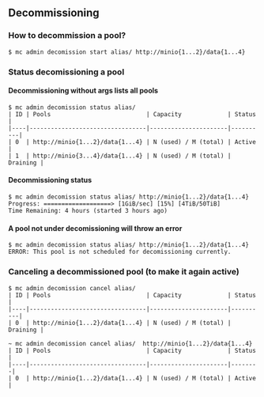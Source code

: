 ## Decommissioning

### How to decommission a pool?
```
$ mc admin decomission start alias/ http://minio{1...2}/data{1...4}
```

### Status decomissioning a pool

#### Decommissioning without args lists all pools
```
$ mc admin decomission status alias/
| ID | Pools                           | Capacity             | Status   |
|----|---------------------------------|----------------------|----------|
| 0  | http://minio{1...2}/data{1...4} | N (used) / M (total) | Active   |
| 1  | http://minio{3...4}/data{1...4} | N (used) / M (total) | Draining |
```

#### Decommissioning status
```
$ mc admin decomission status alias/ http://minio{1...2}/data{1...4}
Progress: ===================> [1GiB/sec] [15%] [4TiB/50TiB]
Time Remaining: 4 hours (started 3 hours ago)
```

#### A pool not under decomissioning will throw an error
```
$ mc admin decomission status alias/ http://minio{1...2}/data{1...4}
ERROR: This pool is not scheduled for decomissioning currently.
```

### Canceling a decommissioned pool (to make it again active)
```
$ mc admin decomission cancel alias/
| ID | Pools                           | Capacity             | Status   |
|----|---------------------------------|----------------------|----------|
| 0  | http://minio{1...2}/data{1...4} | N (used) / M (total) | Draining |
```

```
~ mc admin decomission cancel alias/  http://minio{1...2}/data{1...4}
| ID | Pools                           | Capacity             | Status |
|----|---------------------------------|----------------------|--------|
| 0  | http://minio{1...2}/data{1...4} | N (used) / M (total) | Active |
```
